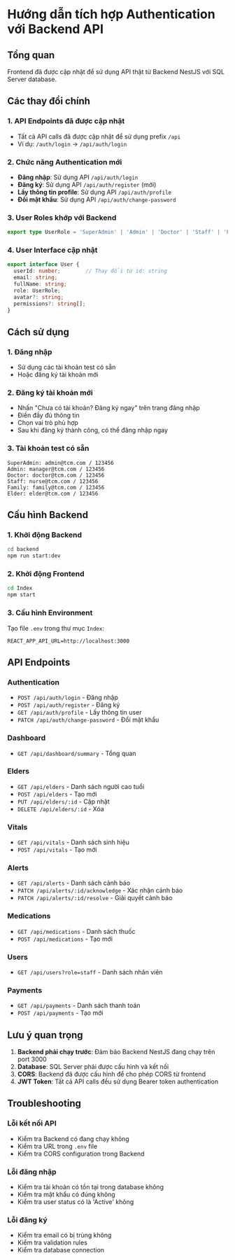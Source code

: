 # Hướng dẫn tích hợp Authentication với Backend API

## Tổng quan
Frontend đã được cập nhật để sử dụng API thật từ Backend NestJS với SQL Server database.

## Các thay đổi chính

### 1. API Endpoints đã được cập nhật
- Tất cả API calls đã được cập nhật để sử dụng prefix `/api`
- Ví dụ: `/auth/login` → `/api/auth/login`

### 2. Chức năng Authentication mới
- **Đăng nhập**: Sử dụng API `/api/auth/login`
- **Đăng ký**: Sử dụng API `/api/auth/register` (mới)
- **Lấy thông tin profile**: Sử dụng API `/api/auth/profile`
- **Đổi mật khẩu**: Sử dụng API `/api/auth/change-password`

### 3. User Roles khớp với Backend
```typescript
export type UserRole = 'SuperAdmin' | 'Admin' | 'Doctor' | 'Staff' | 'Family' | 'Elder';
```

### 4. User Interface cập nhật
```typescript
export interface User {
  userId: number;        // Thay đổi từ id: string
  email: string;
  fullName: string;
  role: UserRole;
  avatar?: string;
  permissions?: string[];
}
```

## Cách sử dụng

### 1. Đăng nhập
- Sử dụng các tài khoản test có sẵn
- Hoặc đăng ký tài khoản mới

### 2. Đăng ký tài khoản mới
- Nhấn "Chưa có tài khoản? Đăng ký ngay" trên trang đăng nhập
- Điền đầy đủ thông tin
- Chọn vai trò phù hợp
- Sau khi đăng ký thành công, có thể đăng nhập ngay

### 3. Tài khoản test có sẵn
```
SuperAdmin: admin@tcm.com / 123456
Admin: manager@tcm.com / 123456  
Doctor: doctor@tcm.com / 123456
Staff: nurse@tcm.com / 123456
Family: family@tcm.com / 123456
Elder: elder@tcm.com / 123456
```

## Cấu hình Backend

### 1. Khởi động Backend
```bash
cd backend
npm run start:dev
```

### 2. Khởi động Frontend
```bash
cd Index
npm start
```

### 3. Cấu hình Environment
Tạo file `.env` trong thư mục `Index`:
```
REACT_APP_API_URL=http://localhost:3000
```

## API Endpoints

### Authentication
- `POST /api/auth/login` - Đăng nhập
- `POST /api/auth/register` - Đăng ký
- `GET /api/auth/profile` - Lấy thông tin user
- `PATCH /api/auth/change-password` - Đổi mật khẩu

### Dashboard
- `GET /api/dashboard/summary` - Tổng quan

### Elders
- `GET /api/elders` - Danh sách người cao tuổi
- `POST /api/elders` - Tạo mới
- `PUT /api/elders/:id` - Cập nhật
- `DELETE /api/elders/:id` - Xóa

### Vitals
- `GET /api/vitals` - Danh sách sinh hiệu
- `POST /api/vitals` - Tạo mới

### Alerts
- `GET /api/alerts` - Danh sách cảnh báo
- `PATCH /api/alerts/:id/acknowledge` - Xác nhận cảnh báo
- `PATCH /api/alerts/:id/resolve` - Giải quyết cảnh báo

### Medications
- `GET /api/medications` - Danh sách thuốc
- `POST /api/medications` - Tạo mới

### Users
- `GET /api/users?role=staff` - Danh sách nhân viên

### Payments
- `GET /api/payments` - Danh sách thanh toán
- `POST /api/payments` - Tạo mới

## Lưu ý quan trọng

1. **Backend phải chạy trước**: Đảm bảo Backend NestJS đang chạy trên port 3000
2. **Database**: SQL Server phải được cấu hình và kết nối
3. **CORS**: Backend đã được cấu hình để cho phép CORS từ frontend
4. **JWT Token**: Tất cả API calls đều sử dụng Bearer token authentication

## Troubleshooting

### Lỗi kết nối API
- Kiểm tra Backend có đang chạy không
- Kiểm tra URL trong `.env` file
- Kiểm tra CORS configuration trong Backend

### Lỗi đăng nhập
- Kiểm tra tài khoản có tồn tại trong database không
- Kiểm tra mật khẩu có đúng không
- Kiểm tra user status có là 'Active' không

### Lỗi đăng ký
- Kiểm tra email có bị trùng không
- Kiểm tra validation rules
- Kiểm tra database connection
